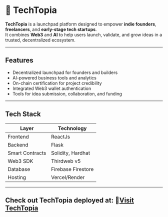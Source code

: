 # 🚀 TechTopia

**TechTopia** is a launchpad platform designed to empower **indie founders**, **freelancers**, and **early-stage tech startups**.  
It combines **Web3** and **AI** to help users launch, validate, and grow ideas in a trusted, decentralized ecosystem.

---

## Features

- Decentralized launchpad for founders and builders
- AI-powered business tools and analytics
- On-chain certification for project credibility
- Integrated Web3 wallet authentication
- Tools for idea submission, collaboration, and funding

---

## Tech Stack

| Layer        | Technology            |
|--------------|------------------------|
| Frontend     | ReactJs                |  
| Backend      | Flask                  |
| Smart Contracts | Solidity, Hardhat   |
| Web3 SDK     | Thirdweb v5            |
| Database     | Firebase Firestore     |
| Hosting      | Vercel/Render          |

---

## Check out TechTopia deployed at: 🔗[Visit TechTopia](https://return5-techtopia.vercel.app) 

